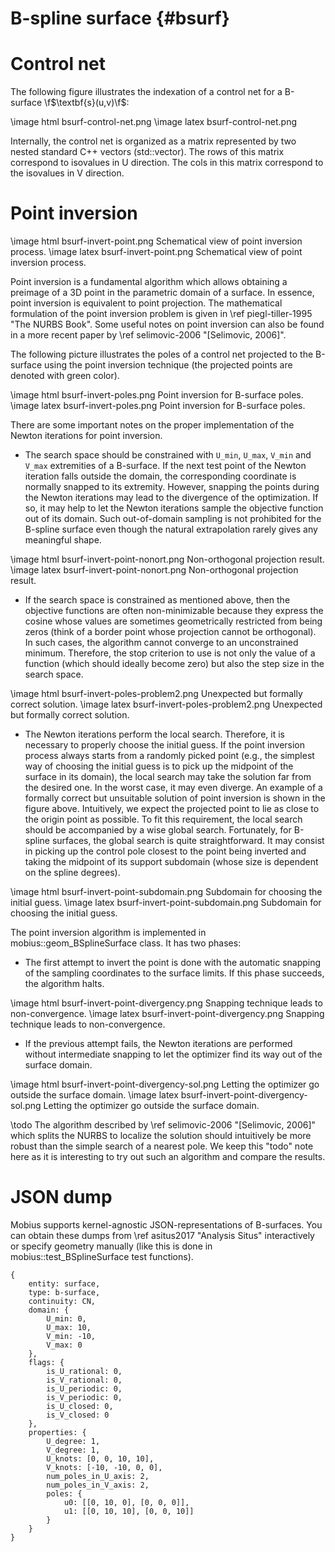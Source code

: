 B-spline surface {#bsurf}
=========================

# Control net

The following figure illustrates the indexation of a control
net for a B-surface \f$\textbf{s}(u,v)\f$:

\image html bsurf-control-net.png
\image latex bsurf-control-net.png

Internally, the control net is organized as a matrix represented by two nested
standard C++ vectors (std::vector). The rows of this matrix correspond to
isovalues in U direction. The cols in this matrix correspond to the isovalues
in V direction.

# Point inversion

\image html bsurf-invert-point.png Schematical view of point inversion process.
\image latex bsurf-invert-point.png Schematical view of point inversion process.

Point inversion is a fundamental algorithm which allows obtaining a preimage
of a 3D point in the parametric domain of a surface. In essence, point inversion
is equivalent to point projection. The mathematical formulation of the point
inversion problem is given in \ref piegl-tiller-1995 "The NURBS Book". Some
useful notes on point inversion can also be found in a more recent paper by
\ref selimovic-2006 "[Selimovic, 2006]".

The following picture illustrates the poles of a control net projected to the B-surface using
the point inversion technique (the projected points are denoted with green color).

\image html bsurf-invert-poles.png Point inversion for B-surface poles.
\image latex bsurf-invert-poles.png Point inversion for B-surface poles.

There are some important notes on the proper implementation of the Newton iterations
for point inversion.

- The search space should be constrained with `U_min`, `U_max`, `V_min` and `V_max`
  extremities of a B-surface. If the next test point of the Newton iteration falls
  outside the domain, the corresponding coordinate is normally snapped to its extremity.
  However, snapping the points during the Newton iterations may lead to the
  divergence of the optimization. If so, it may help to let the
  Newton iterations sample the objective function out of its domain. Such out-of-domain
  sampling is not prohibited for the B-spline surface even though the natural
  extrapolation rarely gives any meaningful shape.

\image html bsurf-invert-point-nonort.png Non-orthogonal projection result.
\image latex bsurf-invert-point-nonort.png Non-orthogonal projection result.

- If the search space is constrained as mentioned above, then the objective
  functions are often non-minimizable because they express the cosine whose
  values are sometimes geometrically restricted from being zeros (think of a border point
  whose projection cannot be orthogonal). In such cases, the algorithm
  cannot converge to an unconstrained minimum. Therefore, the stop criterion to
  use is not only the value of a function (which should ideally become zero) but also the
  step size in the search space.

\image html bsurf-invert-poles-problem2.png Unexpected but formally correct solution.
\image latex bsurf-invert-poles-problem2.png Unexpected but formally correct solution.

- The Newton iterations perform the local search. Therefore, it is necessary
  to properly choose the initial guess. If the point inversion process always
  starts from a randomly picked point (e.g., the simplest way of choosing the
  initial guess is to pick up the midpoint of the surface in its domain), the
  local search may take the solution far from the desired one. In the worst case,
  it may even diverge. An example of a formally correct but unsuitable solution
  of point inversion is shown in the figure above. Intuitively, we expect the
  projected point to lie as close to the origin point as possible.
  To fit this requirement, the local search should be accompanied by a wise global search.
  Fortunately, for B-spline surfaces, the global search is quite straightforward. It
  may consist in picking up the control pole closest to the point being inverted
  and taking the midpoint of its support subdomain (whose size is dependent on
  the spline degrees).

\image html bsurf-invert-point-subdomain.png Subdomain for choosing the initial guess.
\image latex bsurf-invert-point-subdomain.png Subdomain for choosing the initial guess.

The point inversion algorithm is implemented in mobius::geom_BSplineSurface
class. It has two phases:

- The first attempt to invert the point is done with the automatic snapping of the
  sampling coordinates to the surface limits. If this phase succeeds, the algorithm halts.

\image html bsurf-invert-point-divergency.png Snapping technique leads to non-convergence.
\image latex bsurf-invert-point-divergency.png Snapping technique leads to non-convergence.

- If the previous attempt fails, the Newton iterations are performed without
  intermediate snapping to let the optimizer find its way out of the surface domain.

\image html bsurf-invert-point-divergency-sol.png Letting the optimizer go outside the surface domain.
\image latex bsurf-invert-point-divergency-sol.png Letting the optimizer go outside the surface domain.

\todo The algorithm described by \ref selimovic-2006 "[Selimovic, 2006]" which splits
      the NURBS to localize the solution should intuitively be more robust than
      the simple search of a nearest pole. We keep this "todo" note here as it is
      interesting to try out such an algorithm and compare the results.

# JSON dump

Mobius supports kernel-agnostic JSON-representations of B-surfaces. You can
obtain these dumps from \ref asitus2017 "Analysis Situs" interactively or
specify geometry manually (like this is done in mobius::test_BSplineSurface test
functions).

```
{
    entity: surface,
    type: b-surface,
    continuity: CN,
    domain: {
        U_min: 0,
        U_max: 10,
        V_min: -10,
        V_max: 0
    },
    flags: {
        is_U_rational: 0,
        is_V_rational: 0,
        is_U_periodic: 0,
        is_V_periodic: 0,
        is_U_closed: 0,
        is_V_closed: 0
    },
    properties: {
        U_degree: 1,
        V_degree: 1,
        U_knots: [0, 0, 10, 10],
        V_knots: [-10, -10, 0, 0],
        num_poles_in_U_axis: 2,
        num_poles_in_V_axis: 2,
        poles: {
            u0: [[0, 10, 0], [0, 0, 0]],
            u1: [[0, 10, 10], [0, 0, 10]]
        }
    }
}
```
